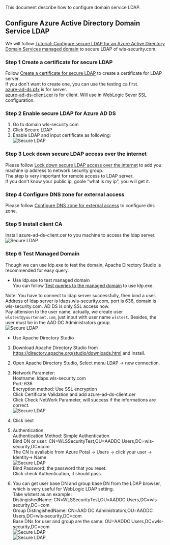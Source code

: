 This document describe how to configure domain service LDAP.  

## Configure Azure Active Directory Domain Service LDAP  
We will follow [Tutorial: Configure secure LDAP for an Azure Active Directory Domain Services managed domain](https://docs.microsoft.com/en-us/azure/active-directory-domain-services/tutorial-configure-ldaps) to secure LDAP of wls-security.com.  

### Step 1 Create a certificate for secure LDAP  
Follow [Create a certificate for secure LDAP](https://docs.microsoft.com/en-us/azure/active-directory-domain-services/tutorial-configure-ldaps#create-a-certificate-for-secure-ldap) to create a certificate for LDAP server.  
If you don't want to create one, you can use the testing ca first.  
[azure-ad-ds.pfx](ca/azure-ad-ds.pfx) is for server.  
[azure-ad-ds-client.cer](ca/azure-ad-ds-client.cer) is for client. Will use in WebLogic Sever SSL configuration.  

### Step 2 Enable secure LDAP for Azure AD DS
1. Go to domain wls-security.com  
2. Click Secure LDAP  
3. Enable LDAP and input certificate as following:  
![Secure LDAP](images/secure-adds-ldap.PNG)  

### Step 3 Lock down secure LDAP access over the internet
Please follow [Lock down secure LDAP access over the internet](https://docs.microsoft.com/en-us/azure/active-directory-domain-services/tutorial-configure-ldaps#lock-down-secure-ldap-access-over-the-internet) to add you machine ip address to network security group.  
The step is very important for remote access to LDAP server.  
If you don't know your public ip, goole "what is my ip", you will get it.  

### Step 4 Configure DNS zone for external access
Please follow [Configure DNS zone for external access](https://docs.microsoft.com/en-us/azure/active-directory-domain-services/tutorial-configure-ldaps#configure-dns-zone-for-external-access) to configure dns zone.

### Step 5 Install client CA  
Install azure-ad-ds-client.cer to you machine to access the ldap server.  
![Secure LDAP](images/install-client-ca.PNG)

### Step 6 Test Managed Domain
Though we can use ldp.exe to test the domain, Apache Directory Studio is recommended for easy query.  

* Use ldp.exe to test managed domain  
You can follow [Test queries to the managed domain](https://docs.microsoft.com/en-us/azure/active-directory-domain-services/tutorial-configure-ldaps#test-queries-to-the-managed-domain) to use ldp.exe.  

Note: You have to connect to ldap server successfully, then bind a user.  
Address of ldap server is ldaps.wls-security.com, port is 636, domain is wls-security.com. AD DS is only SSL access now.  
Pay attension to the user name, actually, we create user `wlstest@yourtenant.com`, just input with user name `wlstest`. Besides, the user must be in the AAD DC Administrators group.  
  ![Secure LDAP](images/secure-adds-ldap.PNG)  

* Use Apache Directory Studio
1. Download Apache Directory Studio from https://directory.apache.org/studio/downloads.html and install.  
2. Open Apache Directory Studio, Select menu LDAP -> new connection.  
3. Network Parameter:  
   Hostname: ldaps.wls-security.com  
   Port: 636  
   Encryption method: Use SSL encryption  
   Click Certificate Validation and add azure-ad-ds-client.cer  
   Click Check NetWork Parameter, will success if the informations are correct.  
   ![Secure LDAP](images/secure-adds-ldap.PNG)  

4. Click next  
5. Authentication  
   Authentication Method: Simple Authentication  
   Bind DN or user: CN=WLSSecurityTest,OU=AADDC Users,DC=wls-security,DC=com  
   The CN is avaliable from Azure Potal -> Users -> click your user -> Identity-> Name  
   ![Secure LDAP](images/user-profile.PNG)  
   Bind Password: the password that you reset.  
   Click check Authentication, it should pass.  

6. You can get user base DN and group base DN from the LDAP browser, which is very useful for WebLogic LDAP setting.  
Take wlstest as an example:  
DistingishedName: CN=WLSSecurityTest,OU=AADDC Users,DC=wls-security,DC=com  
Group DistingishedName: CN=AAD DC Administrators,OU=AADDC Users,DC=wls-security,DC=com  
Base DNs for user and group are the same: OU=AADDC Users,DC=wls-security,DC=com  
    ![Secure LDAP](images/ldap-browser.PNG)  
    ![Secure LDAP](images/ldap-user-profile.PNG)  

   
 


 
